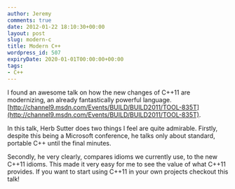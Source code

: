```yaml
---
author: Jeremy
comments: true
date: 2012-01-22 18:10:30+00:00
layout: post
slug: modern-c
title: Modern C++
wordpress_id: 507
expiryDate: 2020-01-01T00:00:00+00:00
tags:
- C++
---
```


I found an awesome talk on how the new changes of C++11 are modernizing, an already fantastically powerful language. [http://channel9.msdn.com/Events/BUILD/BUILD2011/TOOL-835T](http://channel9.msdn.com/Events/BUILD/BUILD2011/TOOL-835T).

In this talk, Herb Sutter does two things I feel are quite admirable. Firstly, despite this being a Microsoft conference, he talks only about standard, portable C++ until the final minutes.

Secondly, he very clearly, compares idioms we currently use, to the new C++11 idioms. This made it very easy for me to see the value of what C++11 provides. If you want to start using C++11 in your own projects checkout this talk!
